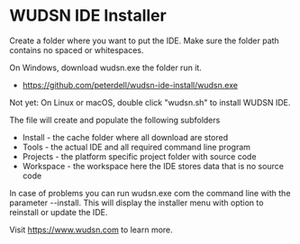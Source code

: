 # WUDSN IDE Installer

Create a folder where you want to put the IDE.
Make sure the folder path contains no spaced or whitespaces.

On Windows, download wudsn.exe the folder run it.
- https://github.com/peterdell/wudsn-ide-install/wudsn.exe
 
Not yet: On Linux or macOS, double click "wudsn.sh" to install WUDSN IDE.

The file will create and populate the following subfolders
- Install - the cache folder where all download are stored
- Tools - the actual IDE and all required command line program
- Projects - the platform specific project folder with source code
- Workspace - the workspace here the IDE stores data that is no source code

In case of problems you can run wudsn.exe com the command line with the parameter --install.
This will display the installer menu with option to reinstall or update the IDE.

Visit https://www.wudsn.com to learn more.